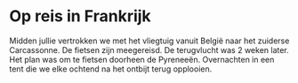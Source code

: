 Op reis in Frankrijk
====================

Midden jullie vertrokken we met het vliegtuig vanuit België naar het zuiderse Carcassonne. De fietsen zijn meegereisd. De terugvlucht was 2 weken later. Het plan was om te fietsen doorheen de Pyreneeën. Overnachten in een tent die we elke ochtend na het ontbijt terug opplooien.
